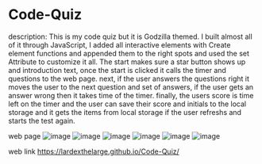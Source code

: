 # Code-Quiz

description:
This is my code quiz but it is Godzilla themed. I built almost all of it through JavaScript, I added all interactive elements with Create element functions and appended them to the right spots and used the set Attribute to customize it all. The start makes sure a star button shows up and introduction text, once the start is clicked it calls the timer and questions to the web page. next, if the user answers the questions right it moves the user to the next question and set of answers, if the user gets an answer wrong then it takes time of the timer. finally, the users score is time left on the timer and the user can save their score and initials to the local storage and it gets the items from local storage if the user refreshs and starts the test again.


web page
![image](https://user-images.githubusercontent.com/100447639/184292440-b58440f9-f0bd-421c-858d-f9d2e07d2023.png)
![image](https://user-images.githubusercontent.com/100447639/184292487-a8cebcf0-16a8-4d08-abc7-c14d579fa972.png)
![image](https://user-images.githubusercontent.com/100447639/184292517-ca42bcff-be06-41a9-9156-60a798841adf.png)
![image](https://user-images.githubusercontent.com/100447639/184292547-2d0a3917-0d0f-463e-8dff-12fe6b3e0100.png)
![image](https://user-images.githubusercontent.com/100447639/184292598-229e2b83-5d5d-4964-8188-99410866ed78.png)
![image](https://user-images.githubusercontent.com/100447639/184292651-a3e72e76-018b-468b-8d9b-601200915a0f.png)

web link
https://lardexthelarge.github.io/Code-Quiz/
